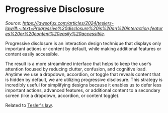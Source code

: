 # Progressive Disclosure

_Source: https://lawsofux.com/articles/2024/teslers-law/#:~:text=Progressive%20disclosure%20is%20an%20interaction,features%20or%20content%20easily%20accessible._

Progressive disclosure is an interaction design technique that displays only important actions or content by default, while making additional features or content easily accessible. 

The result is a more streamlined interface that helps to keep the user’s attention focused by reducing clutter, confusion, and cognitive load. Anytime we use a dropdown, accordion, or toggle that reveals content that is hidden by default, we are utilizing progressive disclosure. This strategy is incredibly useful for simplifying designs because it enables us to defer less important actions, advanced features, or additional content to a secondary screen (like a dropdown, accordion, or content toggle).


Related to [Tesler's law](teslers-law.md).
